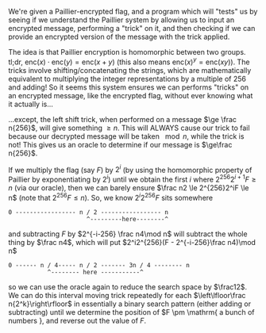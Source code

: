 We're given a Paillier-encrypted flag, and a program which will "tests" us by seeing if we understand the Paillier system by allowing us to input an encrypted message, performing a "trick" on it, and then checking if we can provide an encrypted version of the message with the trick applied.

The idea is that Paillier encryption is homomorphic between two groups. tl;dr, $\mathrm{enc}(x)\cdot \mathrm{enc}(y) = \mathrm{enc}(x + y)$ (this also means $\mathrm{enc}(x)^y = \mathrm{enc}(xy)$). The tricks involve shifting/concatenating the strings, which are mathematically equivalent to multiplying the integer representations by a multiple of $256$ and adding! So it seems this system ensures we can performs "tricks" on an encrypted message, like the encrypted flag, without ever knowing what it actually is...

...except, the left shift trick, when performed on a message $\ge \frac n{256}$, will give something $\ge n$. This will ALWAYS cause our trick to fail because our decrypted message will be taken $\mod n$, while the trick is not! This gives us an oracle to determine if our message is $\ge\frac n{256}$.

If we multiply the flag (say $F$) by $2^i$ (by using the homomorphic property of Paillier by exponentiating by $2^i$) until we obtain the first $i$ where $2^{256}2^{i+1}F\ge n$ (via our oracle), then we can barely ensure $\frac n2 \le 2^{256}2^iF \le n$ (note that $2^{256}F \le n$). So, we know $2^i2^{256}F$ sits somewhere

```
0 ----------------- n / 2 ----------------- n
                      ^---------here--------^
```

and subtracting $F$ by $2^{-i-256} \frac n4\mod n$ will subtract the whole thing by $\frac n4$, which will put $2^i2^{256}(F - 2^{-i-256}\frac n4)\mod n$

```
0 ------ n / 4----- n / 2 ------- 3n / 4 -------- n
           ^-------- here -----------^
```

so we can use the oracle again to reduce the search space by $\frac12$. We can do this interval moving trick repeatedly for each $\left\lfloor\frac n{2^k}\right\rfloor$ in essentially a binary search pattern (either adding or subtracting) until we determine the position of $F \pm \mathrm{ a bunch of numbers }, and reverse out the value of $F$.